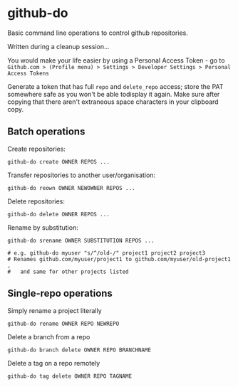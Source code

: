 github-do
===

Basic command line operations to control github repositories.

Written during a cleanup session...

You would make your life easier by using a Personal Access Token - go to `Github.com > (Profile menu) > Settings > Developer Settings > Personal Access Tokens`

Generate a token that has full `repo` and `delete_repo` access; store the PAT somewhere safe as you won't be able todisplay it again. Make sure after copying that there aren't extraneous space characters in your clipboard copy.

## Batch operations

Create repositories:

    github-do create OWNER REPOS ...

Transfer repositories to another user/organisation:

    github-do reown OWNER NEWOWNER REPOS ...

Delete repositories:

    github-do delete OWNER REPOS ...

Rename by substitution:

    github-do srename OWNER SUBSTITUTION REPOS ...

    # e.g. github-do myuser "s/^/old-/" project1 project2 project3
    # Renames github.com/myuser/project1 to github.com/myuser/old-project1 ,
    #   and same for other projects listed

## Single-repo operations

Simply rename a project literally

    github-do rename OWNER REPO NEWREPO

Delete a branch from a repo

    github-do branch delete OWNER REPO BRANCHNAME

Delete a tag on a repo remotely

    github-do tag delete OWNER REPO TAGNAME


